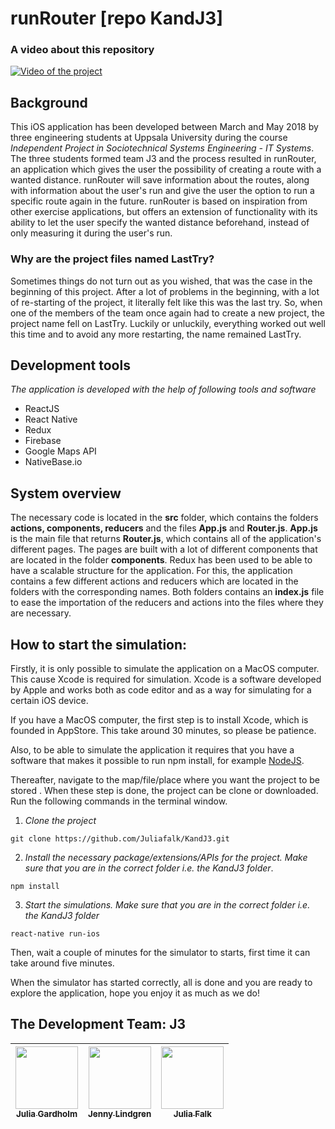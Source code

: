 # runRouter [repo KandJ3]

### A video about this repository
[![Video of the project](https://i.vimeocdn.com/filter/overlay?src0=https%3A%2F%2Fi.vimeocdn.com%2Fvideo%2F704115945_1280x720.webp&src1=https%3A%2F%2Ff.vimeocdn.com%2Fimages_v6%2Fshare%2Fplay_icon_overlay.png)](https://vimeo.com/272539603)

## Background

This iOS application has been developed between March and May 2018 by three engineering students at Uppsala University during the course *Independent Project in Sociotechnical Systems Engineering - IT Systems*. The three students formed team J3 and the process resulted in runRouter, an application which gives the user the possibility of creating a route with a wanted distance. runRouter will save information about the routes, along with information about the user's run and give the user the option to run a specific route again in the future. runRouter is based on inspiration from other exercise applications, but offers an extension of functionality with its ability to let the user specify the wanted distance beforehand, instead of only measuring it during the user's run.

### Why are the project files named LastTry?

Sometimes things do not turn out as you wished, that was the case in the beginning of this project. After a lot of problems in the beginning, with a lot of re-starting of the project, it literally felt like this was the last try. So, when one of the members of the team once again had to create a new project, the project name fell on LastTry. Luckily or unluckily, everything worked out well this time and to avoid any more restarting, the name remained LastTry.

## Development tools

*The application is developed with the help of following tools and software*

- ReactJS
- React Native
- Redux
- Firebase
- Google Maps API
- NativeBase.io

## System overview

The necessary code is located in the **src** folder, which contains the folders **actions, components, reducers** and the files **App.js** and **Router.js**. **App.js** is the main file that returns **Router.js**, which contains all of the application's different pages. The pages are built with a lot of different components that are located in the folder **components**. Redux has been used to be able to have a scalable structure for the application. For this, the application contains a few different actions and reducers which are located in the folders with the corresponding names. Both folders contains an **index.js** file to ease the importation of the reducers and actions into the files where they are necessary.

## How to start the simulation: 

Firstly, it is only possible to simulate the application on a MacOS computer. This cause Xcode is required for simulation. Xcode is a software developed by Apple and works both as code editor and as a way for simulating for a certain iOS device. 

If you have a MacOS computer, the first step is to install Xcode, which is founded in AppStore. This take around 30 minutes, so please be patience. 

Also, to be able to simulate the application it requires that you have a software that makes it possible to run npm install, for example [NodeJS](https://nodejs.org/en/).

Thereafter, navigate to the map/file/place where you want the project to be stored . When these step is done, the project can be clone or downloaded. Run the following commands in the terminal window. 

1. *Clone the project*

  ```git clone https://github.com/Juliafalk/KandJ3.git```

2. *Install the necessary package/extensions/APIs for the project. Make sure that you are in the correct folder i.e. the KandJ3 folder*.

  ```npm install```

3. *Start the simulations. Make sure that you are in the correct folder i.e. the KandJ3 folder*

  ```react-native run-ios```

Then, wait a couple of minutes for the simulator to starts, first time it can take around five minutes. 

When the simulator has started correctly, all is done and you are ready to explore the application, hope you enjoy it as much as we do!

## The Development Team: J3

<!-- ALL-CONTRIBUTORS-LIST:START - Do not remove or modify this section -->
<!-- prettier-ignore -->
[<img src="https://avatars3.githubusercontent.com/u/34298655?s=460&v=4" width="100px;"/><br /><sub><b>Julia Gardholm</b></sub>](https://github.com/gardholm) | [<img src="https://avatars3.githubusercontent.com/u/34298599?s=400&u=1520b5e4082aafa5564697de5ae9245ca540691a&v=4" width="100px;"/><br /><sub><b>Jenny Lindgren](https://github.com/jennyliindgren)</b></sub> | [<img src="https://avatars2.githubusercontent.com/u/34298514?s=460&v=4" width="100px;"/><br /><sub><b>Julia Falk</b></sub>](https://github.com/Juliafalk) |
| :---: | :---: | :---: |

<!-- ALL-CONTRIBUTORS-LIST:END -->

